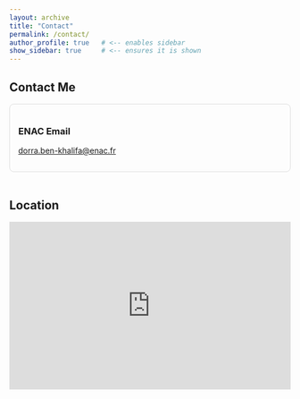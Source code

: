 ```yaml
---
layout: archive
title: "Contact"
permalink: /contact/
author_profile: true   # <-- enables sidebar
show_sidebar: true     # <-- ensures it is shown
---
```



## Contact Me

<div style="display:flex; flex-wrap:wrap; gap:20px;">

  <!-- ENAC Email -->
  <div style="flex:1; min-width:250px; padding:15px; border:1px solid #ddd; border-radius:8px;">
    <h3>ENAC Email</h3>
    <p><a href="mailto:dorra.ben-khalifa@enac.fr">dorra.ben-khalifa@enac.fr</a></p>
  </div>

</div>

<br/>

## Location

<div style="max-width:600px;">
<iframe 
  src="https://www.google.com/maps/embed?pb=!1m18!1m12!1m3!1d11564.821426114535!2d1.4918245479028271!3d43.56060387540745!2m3!1f0!2f0!3f0!3m2!1i1024!2i768!4f13.1!3m3!1m2!1s0x12aebdcc97f63627%3A0x4973c9f85bbbf5fd!2s%C3%89cole%20Nationale%20de%20l%27Aviation%20Civile!5e0!3m2!1sfr!2sfr!4v1712311232923!5m2!1sfr!2sfr" 
  width="100%" 
  height="300" 
  style="border:0;" 
  allowfullscreen="" 
  loading="lazy" 
  referrerpolicy="no-referrer-when-downgrade">
</iframe>
</div>
